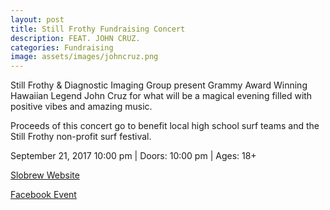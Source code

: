```yaml
---
layout: post
title: Still Frothy Fundraising Concert
description: FEAT. JOHN CRUZ.
categories: Fundraising
image: assets/images/johncruz.png
---
```


Still Frothy & Diagnostic Imaging Group present Grammy Award Winning Hawaiian Legend John Cruz for what will be a magical evening filled with positive vibes and amazing music.

Proceeds of this concert go to benefit local high school surf teams and the Still Frothy non-profit surf festival.

September 21, 2017
10:00 pm  | Doors: 10:00 pm  | Ages: 18+

[Slobrew Website](https://www.slobrew.com/events/7670355/still-frothy-fundraiser-concert-feat-john-cruz/)

[Facebook Event](https://www.facebook.com/StillFrothy/)


